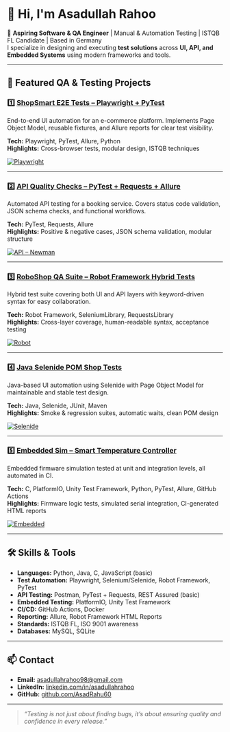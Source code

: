 # 👋 Hi, I'm Asadullah Rahoo

🎯 **Aspiring Software & QA Engineer** | Manual & Automation Testing | ISTQB FL Candidate | Based in Germany  
I specialize in designing and executing **test solutions** across **UI, API, and Embedded Systems** using modern frameworks and tools.

---

## 📂 Featured QA & Testing Projects

### 1️⃣ [ShopSmart E2E Tests – Playwright + PyTest](./shopsmart-playwright)
End-to-end UI automation for an e-commerce platform. Implements Page Object Model, reusable fixtures, and Allure reports for clear test visibility.

**Tech:** Playwright, PyTest, Allure, Python  
**Highlights:** Cross-browser tests, modular design, ISTQB techniques

[![Playwright](https://github.com/AsadRahu60/Asadullah-Rahoo-/actions/workflows/playwright.yml/badge.svg)](../../actions/workflows/playwright.yml)








---

### 2️⃣ [API Quality Checks – PyTest + Requests + Allure](./api-quality-checks)
Automated API testing for a booking service. Covers status code validation, JSON schema checks, and functional workflows.

**Tech:** PyTest, Requests, Allure  
**Highlights:** Positive & negative cases, JSON schema validation, modular structure

[![API – Newman](https://github.com/AsadRahu60/Asadullah-Rahoo-/actions/workflows/api-newman.yml/badge.svg)](../../actions/workflows/api-newman.yml)

---

### 3️⃣ [RoboShop QA Suite – Robot Framework Hybrid Tests](./roboshop-qa-suite)
Hybrid test suite covering both UI and API layers with keyword-driven syntax for easy collaboration.

**Tech:** Robot Framework, SeleniumLibrary, RequestsLibrary  
**Highlights:** Cross-layer coverage, human-readable syntax, acceptance testing

[![Robot](https://github.com/AsadRahu60/Asadullah-Rahoo-/actions/workflows/robot.yml/badge.svg)](../../actions/workflows/robot.yml)

---

### 4️⃣ [Java Selenide POM Shop Tests](./selenide-pom-shop-tests)
Java-based UI automation using Selenide with Page Object Model for maintainable and stable test design.

**Tech:** Java, Selenide, JUnit, Maven  
**Highlights:** Smoke & regression suites, automatic waits, clean POM design

[![Selenide](https://github.com/AsadRahu60/Asadullah-Rahoo-/actions/workflows/selenide.yml/badge.svg)](../../actions/workflows/selenide.yml)

---

### 5️⃣ [Embedded Sim – Smart Temperature Controller](./embedded-sim-temp-controller)
Embedded firmware simulation tested at unit and integration levels, all automated in CI.

**Tech:** C, PlatformIO, Unity Test Framework, Python, PyTest, Allure, GitHub Actions  
**Highlights:** Firmware logic tests, simulated serial integration, CI-generated HTML reports

[![Embedded](https://github.com/AsadRahu60/Asadullah-Rahoo-/actions/workflows/embedded.yml/badge.svg)](../../actions/workflows/embedded.yml)

---

## 🛠 Skills & Tools

- **Languages:** Python, Java, C, JavaScript (basic)
- **Test Automation:** Playwright, Selenium/Selenide, Robot Framework, PyTest
- **API Testing:** Postman, PyTest + Requests, REST Assured (basic)
- **Embedded Testing:** PlatformIO, Unity Test Framework
- **CI/CD:** GitHub Actions, Docker
- **Reporting:** Allure, Robot Framework HTML Reports
- **Standards:** ISTQB FL, ISO 9001 awareness
- **Databases:** MySQL, SQLite

---

## 📫 Contact

- **Email:** asadullahrahoo98@gmail.com    
- **LinkedIn:** [linkedin.com/in/asadullahrahoo](https://linkedin.com/in/asadullahrahu/)  
- **GitHub:** [github.com/AsadRahu60](https://github.com/AsadRahu60)

---

> _“Testing is not just about finding bugs, it’s about ensuring quality and confidence in every release.”_
